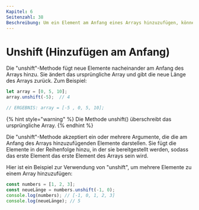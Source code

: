 ```yaml
---
Kapitel: 6
Seitenzahl: 38
Beschreibung: Um ein Element am Anfang eines Arrays hinzuzufügen, können wir die "unshift"-Methode verwenden. Sie ändert das ursprüngliche Array und gibt die neue Array-Länge zurück.
---
```

# Unshift (Hinzufügen am Anfang)

Die "unshift"-Methode fügt neue Elemente nacheinander am Anfang des Arrays hinzu. Sie ändert das ursprüngliche Array und gibt die neue Länge des Arrays zurück. Zum Beispiel:

```javascript
let array = [0, 5, 10];
array.unshift(-5);  // 4

// ERGEBNIS: array = [-5 , 0, 5, 10];
```
{% hint style="warning" %}
Die Methode unshift() überschreibt das ursprüngliche Array.
{% endhint %}

Die "unshift"-Methode akzeptiert ein oder mehrere Argumente, die die am Anfang des Arrays hinzuzufügenden Elemente darstellen. Sie fügt die Elemente in der Reihenfolge hinzu, in der sie bereitgestellt werden, sodass das erste Element das erste Element des Arrays sein wird.

Hier ist ein Beispiel zur Verwendung von "unshift", um mehrere Elemente zu einem Array hinzuzufügen:

```javascript
const numbers = [1, 2, 3];
const neueLänge = numbers.unshift(-1, 0);
console.log(numbers); // [-1, 0, 1, 2, 3]
console.log(neueLänge); // 5
```

